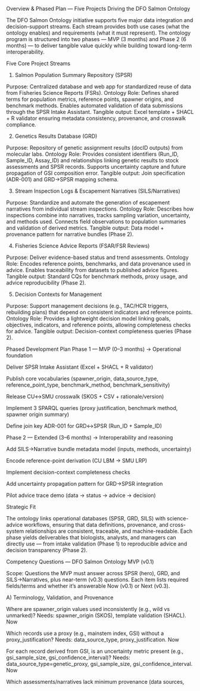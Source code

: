 Overview & Phased Plan — Five Projects Driving the DFO Salmon Ontology

The DFO Salmon Ontology initiative supports five major data integration and decision-support streams. Each stream provides both use cases (what the ontology enables) and requirements (what it must represent). The ontology program is structured into two phases — MVP (3 months) and Phase 2 (6 months) — to deliver tangible value quickly while building toward long-term interoperability.

Five Core Project Streams
1) Salmon Population Summary Repository (SPSR)

Purpose: Centralized database and web app for standardized reuse of data from Fisheries Science Reports (FSRs).
Ontology Role: Defines shared terms for population metrics, reference points, spawner origins, and benchmark methods. Enables automated validation of data submissions through the SPSR Intake Assistant.
Tangible output: Excel template + SHACL + R validator ensuring metadata consistency, provenance, and crosswalk compliance.

2) Genetics Results Database (GRD)

Purpose: Repository of genetic assignment results (docID outputs) from molecular labs.
Ontology Role: Provides consistent identifiers (Run_ID, Sample_ID, Assay_ID) and relationships linking genetic results to stock assessments and SPSR records. Supports uncertainty capture and future propagation of GSI composition error.
Tangible output: Join specification (ADR-001) and GRD→SPSR mapping schema.

3) Stream Inspection Logs & Escapement Narratives (SILS/Narratives)

Purpose: Standardize and automate the generation of escapement narratives from individual stream inspections.
Ontology Role: Describes how inspections combine into narratives, tracks sampling variation, uncertainty, and methods used. Connects field observations to population summaries and validation of derived metrics.
Tangible output: Data model + provenance pattern for narrative bundles (Phase 2).

4) Fisheries Science Advice Reports (FSAR/FSR Reviews)

Purpose: Deliver evidence-based status and trend assessments.
Ontology Role: Encodes reference points, benchmarks, and data provenance used in advice. Enables traceability from datasets to published advice figures.
Tangible output: Standard CQs for benchmark methods, proxy usage, and advice reproducibility (Phase 2).

5) Decision Contexts for Management

Purpose: Support management decisions (e.g., TAC/HCR triggers, rebuilding plans) that depend on consistent indicators and reference points.
Ontology Role: Provides a lightweight decision model linking goals, objectives, indicators, and reference points, allowing completeness checks for advice.
Tangible output: Decision-context completeness queries (Phase 2).

Phased Development Plan
Phase 1 — MVP (0–3 months) → Operational foundation

Deliver SPSR Intake Assistant (Excel + SHACL + R validator)

Publish core vocabularies (spawner_origin, data_source_type, reference_point_type, benchmark_method, benchmark_sensitivity)

Release CU↔SMU crosswalk (SKOS + CSV + rationale/version)

Implement 3 SPARQL queries (proxy justification, benchmark method, spawner origin summary)

Define join key ADR-001 for GRD↔SPSR (Run_ID + Sample_ID)

Phase 2 — Extended (3–6 months) → Interoperability and reasoning

Add SILS→Narrative bundle metadata model (inputs, methods, uncertainty)

Encode reference-point derivation (CU LBM → SMU LRP)

Implement decision-context completeness checks

Add uncertainty propagation pattern for GRD→SPSR integration

Pilot advice trace demo (data → status → advice → decision)

Strategic Fit

The ontology links operational databases (SPSR, GRD, SILS) with science-advice workflows, ensuring that data definitions, provenance, and cross-system relationships are consistent, traceable, and machine-readable. Each phase yields deliverables that biologists, analysts, and managers can directly use — from intake validation (Phase 1) to reproducible advice and decision transparency (Phase 2).

Competency Questions — DFO Salmon Ontology MVP (v0.1)

Scope: Questions the MVP must answer across SPSR (hero), GRD, and SILS→Narratives, plus near-term (v0.3) questions. Each item lists required fields/terms and whether it’s answerable Now (v0.1) or Next (v0.3).

A) Terminology, Validation, and Provenance

Where are spawner_origin values used inconsistently (e.g., wild vs unmarked)?
Needs: spawner_origin (SKOS), template validation (SHACL). Now

Which records use a proxy (e.g., mainstem index, GSI) without a proxy_justification?
Needs: data_source_type, proxy_justification. Now

For each record derived from GSI, is an uncertainty metric present (e.g., gsi_sample_size, gsi_confidence_interval)?
Needs: data_source_type=genetic_proxy, gsi_sample_size, gsi_confidence_interval. Now

Which assessments/narratives lack minimum provenance (data sources,
